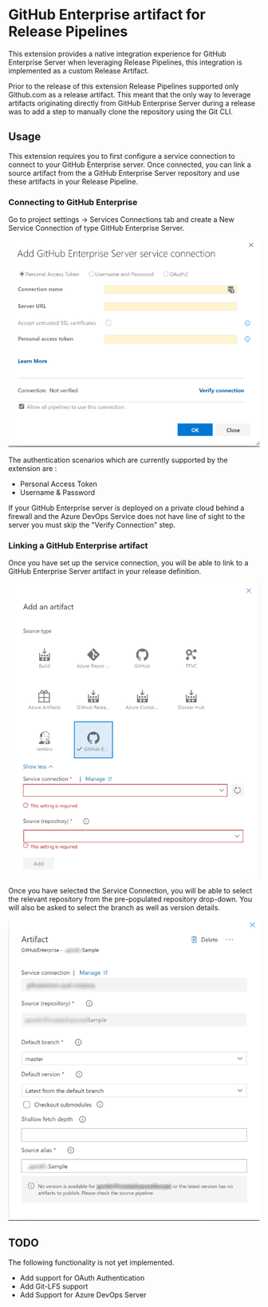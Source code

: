 # GitHub Enterprise artifact for Release Pipelines
This extension provides a native integration experience for GitHub Enterprise Server when leveraging Release Pipelines, this integration is implemented as a custom Release Artifact.

Prior to the release of this extension Release Pipelines supported only Github.com as a release artifact. This meant that the only way to leverage artifacts originating directly from GitHub Enterprise Server during a release was to add a step to manually clone the repository using the Git CLI.  

## Usage
This extension requires you to first configure a service connection to connect to your GitHub Enterprise server. Once connected, you can link a source artifact from the a GitHub Enterprise Server repository and use these artifacts in your Release Pipeline.

### Connecting to GitHub Enterprise
Go to project settings -> Services Connections tab and create a New Service Connection of type GitHub Enterprise Server.

![Creating a GitHub Enterprise connection](images/screen5.png)

The authentication scenarios which are currently supported by the extension are :
* Personal Access Token
* Username & Password

If your GitHub Enterprise server is deployed on a private cloud behind a firewall and the Azure DevOps Service does not have line of sight to the server you must skip the "Verify Connection" step.

### Linking a GitHub Enterprise artifact
Once you have set up the service connection, you will be able to link to a GitHub Enterprise Server artifact in your release definition.

![Linking GitHub Enterprise artifact](images/screen1.png)

Once you have selected the Service Connection, you will be able to select the relevant repository from the pre-populated repository drop-down. You will also be asked to select the branch as well as version details.

![Linking GitHub Enterprise artifact](images/screen3.png)

## TODO
The following functionality is not yet implemented.

* Add support for OAuth Authentication
* Add Git-LFS support
* Add Support for Azure DevOps Server
